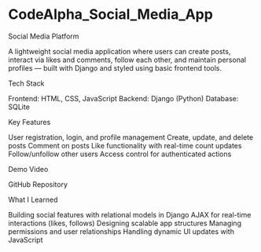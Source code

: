 # CodeAlpha_Social_Media_App

Social Media Platform

A lightweight social media application where users can create posts, interact via likes and comments, follow each other, and maintain personal profiles — built with Django and styled using basic frontend tools.

Tech Stack

Frontend: HTML, CSS, JavaScript
Backend: Django (Python)
Database: SQLite 

Key Features

User registration, login, and profile management
Create, update, and delete posts
Comment on posts
Like functionality with real-time count updates
Follow/unfollow other users
Access control for authenticated actions

Demo Video


GitHub Repository


What I Learned

Building social features with relational models in Django
AJAX for real-time interactions (likes, follows)
Designing scalable app structures
Managing permissions and user relationships
Handling dynamic UI updates with JavaScript


